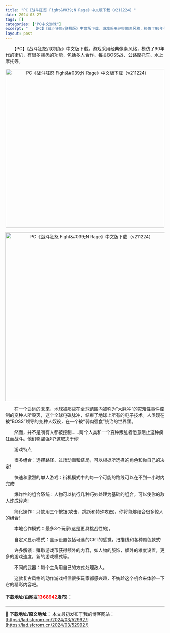 ```yaml
---
title: "PC《战斗狂怒 Fight&#039;N Rage》中文版下载（v211224）"
date: 2024-03-27
tags: []
categories: ["PC中文游戏"]
excerpt: "　　【PC】《战斗狂怒/联机版》中文版下载。游戏采用经典像素风格，模仿了90年代的街机，有很多熟悉的功能，包括多人合作、每关BOSS战、公路摩托车、水上摩托等。 　　在一个遥远的未来，地球被那些在全球范围内被称为&ldquo;大脉冲&rdquo;的灾难性事件控制的变种人所毁灭，这个全球电磁脉冲，结束&hellip;"
layout: post
---
```


 <p>　　【PC】《战斗狂怒/联机版》中文版下载。游戏采用经典像素风格，模仿了90年代的街机，有很多熟悉的功能，包括多人合作、每关BOSS战、公路摩托车、水上摩托等。</p> <p align="center"><img align="" border="0" src="https://lad.sfcrom.cn/wp-content/uploads/2024/03/20240327_66039844821ea.webp" width="502" alt="PC《战斗狂怒 Fight&amp;#039;N Rage》中文版下载（v211224）" /></p> <p align="center"><img align="" border="0" src="https://lad.sfcrom.cn/wp-content/uploads/2024/03/20240327_66039844d884d.webp" width="531" alt="PC《战斗狂怒 Fight&amp;#039;N Rage》中文版下载（v211224）" /></p> <p>　　在一个遥远的未来，地球被那些在全球范围内被称为&ldquo;大脉冲&rdquo;的灾难性事件控制的变种人所毁灭，这个全球电磁脉冲，结束了地球上所有的电子技术。人类现在被&ldquo;BOSS&rdquo;领导的变种人奴役，在一个被&ldquo;弱肉强食&rdquo;统治的世界里。</p> <p>　　然而，并不是所有人都被控制&hellip;&hellip;两个人类和一个变种叛乱者愿意阻止这种疯狂而战斗。他们够坚强吗?这取决于你!</p> <p>　　游戏特点</p> <p>　　很多组合：选择路径、过场动画和结局，可以根据所选择的角色和你自己的决定!</p> <p>　　快速和激烈的单人游戏：街机模式中的每一个可能的路线可以在不到一小时内完成!</p> <p>　　爆炸性的组合系统：人物可以执行几种巧妙处理为基础的组合，可以使你的敌人炸成碎片!</p> <p>　　简化操作：只使用三个按钮(攻击、跳跃和特殊攻击)，你将能够结合很多惊人的组合!</p> <p>　　本地合作模式：最多3个玩家(这是更具挑战性的)。</p> <p>　　自定义显示模式：显示设置包括可选的CRT的感觉，扫描线和各种颜色款式!</p> <p>　　许多解锁：赚取游戏币获得额外的内容，如人物的服饰，额外的难度设置，更多的游戏速度，新的游戏模式等。</p> <p>　　不同的武器：每个主角用自己的方式处理敌人。</p> <p>　　这款复古风格的动作游戏相信很多玩家都感兴趣，不妨趁这个机会来体验一下它的精彩内容吧。</p> <p><h4>下载地址(由网友<font color="red">1368942</font>发布)：</h4></p> 

---
📖 **下载地址/原文地址：** 本文最初发布于我的博客网站：[https://lad.sfcrom.cn/2024/03/52992/](https://lad.sfcrom.cn/2024/03/52992/)
